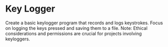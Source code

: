 # Key Logger
Create a basic keylogger program that records and logs keystrokes. Focus on logging the keys pressed and saving them to a file. Note: Ethical considerations and permissions are crucial for projects involving keyloggers.
